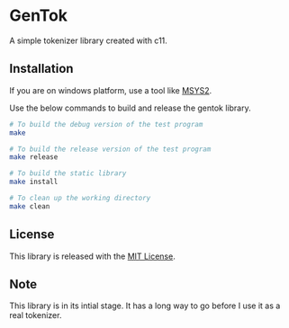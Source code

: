 # GenTok
A simple tokenizer library created with c11.

## Installation
If you are on windows platform, use a tool like [MSYS2](https://www.msys2.org/).

Use the below commands to build and release the gentok library.

```bash
# To build the debug version of the test program
make

# To build the release version of the test program
make release

# To build the static library
make install

# To clean up the working directory
make clean
```

## License
This library is released with the [MIT License](https://github.com/antaripchatterjee/gentok/blob/master/LICENSE).

## Note
This library is in its intial stage. It has a long way to go before I use it as a real tokenizer.
